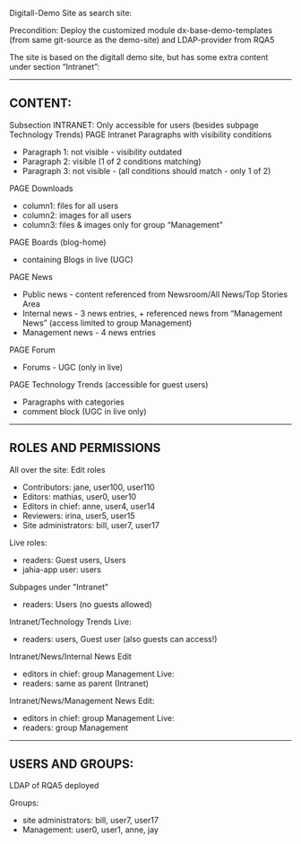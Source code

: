 Digitall-Demo Site as search site:

Precondition:
Deploy the customized module dx-base-demo-templates (from same git-source as the demo-site) and LDAP-provider from RQA5


The site is based on the digitall demo site, but has some extra content under section “Intranet”:


------------------------------------
CONTENT:
------------------------------------

Subsection INTRANET:
Only accessible for users (besides subpage Technology Trends)
PAGE Intranet
Paragraphs with visibility conditions
- Paragraph 1: not visible - visibility outdated
- Paragraph 2: visible (1 of 2 conditions matching)
- Paragraph 3: not visible - (all conditions should match - only 1 of 2)


PAGE Downloads
- column1: files for all users
- column2: images for all users
- column3: files & images only for group “Management”

PAGE Boards (blog-home)
- containing Blogs in live (UGC)

PAGE News
- Public news - content referenced from Newsroom/All News/Top Stories Area
- Internal news - 3 news entries, + referenced news from “Management News” (access limited to group Management)
- Management news - 4 news entries

PAGE Forum
- Forums - UGC (only in live)

PAGE Technology Trends (accessible for guest users)
- Paragraphs with categories
- comment block (UGC in live only)




------------------------------------
ROLES AND PERMISSIONS
------------------------------------

All over the site:
Edit roles
- Contributors: jane, user100, user110
- Editors: mathias, user0, user10
- Editors in chief: anne, user4, user14
- Reviewers: irina, user5, user15
- Site administrators: bill, user7, user17

Live roles:
- readers: Guest users, Users
- jahia-app user: users

Subpages under "Intranet"
- readers: Users (no guests allowed)


Intranet/Technology Trends
Live:
- readers: users, Guest user (also guests can access!)

Intranet/News/Internal News
Edit
- editors in chief: group Management
Live:
- readers: same as parent (Intranet)

Intranet/News/Management News
Edit:
- editors in chief: group Management
Live:
- readers: group Management



------------------------------------
USERS AND GROUPS:
------------------------------------

LDAP of RQA5 deployed

Groups:
- site administrators: bill, user7, user17
- Management:  user0, user1, anne, jay











